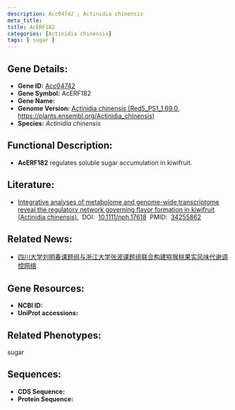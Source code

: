 ```yaml
---
description: Acc04742 ; Actinidia chinensis
meta_title:
title: AcERF182
categories: [Actinidia chinensis]
tags: [ sugar ]
---
```


## Gene Details:
- **Gene ID:**	[Acc04742]()
- **Gene Symbol:** AcERF182
- **Gene Name:** 
- **Genome Version:** [Actinidia chinensis (Red5_PS1_1.69.0, https://plants.ensembl.org/Actinidia_chinensis)]()
- **Species:** *Actinidia chinensis*

## Functional Description:
   - **AcERF182** regulates soluble sugar accumulation in kiwifruit.

## Literature:
   - [Integrative analyses of metabolome and genome-wide transcriptome reveal the regulatory network governing flavor formation in kiwifruit (Actinidia chinensis).]( https://nph.onlinelibrary.wiley.com/doi/10.1111/nph.17618)&nbsp;&nbsp;DOI:&nbsp;&nbsp;[10.1111/nph.17618](https://nph.onlinelibrary.wiley.com/doi/10.1111/nph.17618)&nbsp;&nbsp;PMID:&nbsp;&nbsp;[34255862](https://pubmed.ncbi.nlm.nih.gov/34255862/)

## Related News:
   - [四川大学刘明春课题组与浙江大学张波课题组联合构建猕猴桃果实风味代谢调控网络](https://mp.weixin.qq.com/s?__biz=MzIyOTY2NDYyNQ==&mid=2247518845&idx=1&sn=33c084d28312bac3768e505c4d08dc0b&chksm=e8bdf863dfca7175d2483f7d3e934f828b3232a95b8fe30492a4bacaba41c36d6d6369490421&scene=27#wechat_redirect)

## Gene Resources:
- **NCBI ID:** [](https://www.ncbi.nlm.nih.gov/gene/?term=)
- **UniProt accessions:** [](https://www.uniprot.org/uniprotkb//entry)

## Related Phenotypes:
sugar

## Sequences:
- **CDS Sequence:**
- **Protein Sequence:**
